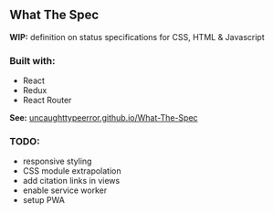 ## What The Spec
**WIP:** definition on status specifications for CSS, HTML & Javascript

### Built with:
- React
- Redux
- React Router

**See:** [uncaughttypeerror.github.io/What-The-Spec](https://uncaughttypeerror.github.io/What-The-Spec/)

### TODO:
- responsive styling
- CSS module extrapolation
- add citation links in views
- enable service worker
- setup PWA